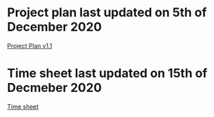 
Project plan last updated on 5th of December 2020
====== 

[Project Plan v1.1](https://docs.google.com/document/d/1vGmGkTDqoIbyQQ5ZEBZdgNOfxL3GJw9S6zNVizKQDdQ/edit?usp=sharing)

Time sheet last updated on 15th of Decmeber 2020
======
[Time sheet](https://docs.google.com/spreadsheets/d/1lVfjdmYObH0J3chb8VzaNoKgW4gjtUt1onQehNNU4vg/edit?usp=sharing)
